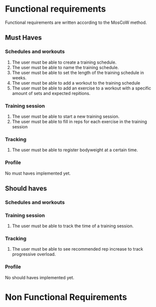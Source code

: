 # Functional requirements
Functional requirements are written according to the MosCoW method.

## Must Haves

### Schedules and workouts
1. The user must be able to create a training schedule.
  1. The user must be able to name the training schedule.
  2. The user must be able to set the length of the training schedule in weeks.
  3. The user must be able to add a workout to the training schedule
  4. The user must be able to add an exercise to a workout with a specific amount of sets and expected repitions.

### Training session
1. The user must be able to start a new training session.
2. The user must be able to fill in reps for each exercise in the training session

### Tracking
1. The user must be able to register bodyweight at a certain time.

### Profile
No must haves implemented yet.

## Should haves

### Schedules and workouts

### Training session
1. The user must be able to track the time of a training session.

### Tracking
1. The user must be able to see recommended rep increase to track progressive overload.

### Profile
No should haves implemented yet.


# Non Functional Requirements
